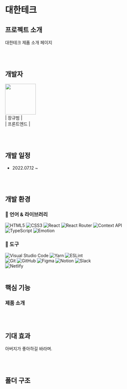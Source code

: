 # 대한테크

## 프로젝트 소개

대한테크 제품 소개 페이지

<br><br>

## 개발자

[<img src="https://user-images.githubusercontent.com/53526987/174883646-271721df-ef12-4420-adad-074aa9a01293.jpeg" width="100">](https://github.com/KyubumJang)
<br>
| 장규범 |  
| 프론트엔드 |

<br><br>

## 개발 일정

- 2022.07.12 ~

<br><br>

## 개발 환경

### 💪 언어 & 라이브러리

![HTML5](https://img.shields.io/badge/html5-%23E34F26.svg?style=for-the-badge&logo=html5&logoColor=white)
![CSS3](https://img.shields.io/badge/css3-%231572B6.svg?style=for-the-badge&logo=css3&logoColor=white)
![React](https://img.shields.io/badge/react-61DAFB?style=for-the-badge&logo=react&logoColor=black)
![React Router](https://img.shields.io/badge/React_Router-CA4245?style=for-the-badge&logo=react-router&logoColor=white)
![Context API](https://img.shields.io/badge/ContextAPI-4dd0e1.svg?&style=for-the-badge&logo=React&logoColor=white)<br>
![TypeScript](https://img.shields.io/badge/typescript-%23007ACC.svg?style=for-the-badge&logo=typescript&logoColor=white)
![Emotion](https://img.shields.io/badge/Emotion-BB6BB5.svg?style=for-the-badge&logo=emotion&logoColor=white)

### 🔧 도구

![Visual Studio Code](https://img.shields.io/badge/Visual%20Studio%20Code-007ACC.svg?&style=for-the-badge&logo=Visual%20Studio%20Code&logoColor=white)
![Yarn](https://img.shields.io/badge/yarn-%232C8EBB.svg?style=for-the-badge&logo=yarn&logoColor=white)
![ESLint](https://img.shields.io/badge/ESLint-4B32C3.svg?&style=for-the-badge&logo=ESLint&logoColor=white)<br>
![Git](https://img.shields.io/badge/Git-F05032.svg?&style=for-the-badge&logo=Git&logoColor=white)
![GitHub](https://img.shields.io/badge/github-%23121011.svg?style=for-the-badge&logo=github&logoColor=white)
![Figma](https://img.shields.io/badge/figma-%23F24E1E.svg?style=for-the-badge&logo=figma&logoColor=white)
![Notion](https://img.shields.io/badge/Notion-%23000000.svg?style=for-the-badge&logo=notion&logoColor=white)
![Slack](https://img.shields.io/badge/Slack-4A154B?style=for-the-badge&logo=slack&logoColor=white)<br>
![Netlify](https://img.shields.io/badge/netlify-%23000000.svg?style=for-the-badge&logo=netlify&logoColor=#00C7B7)
<br><br>

## 핵심 기능

### 제품 소개

<br><br>

## 기대 효과

아버지가 좋아하길 바라며.

<br><br>

## 폴더 구조
